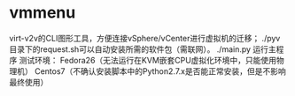 # vmmenu
virt-v2v的CLI图形工具，方便连接vSphere/vCenter进行虚拟机的迁移；
./pyv 目录下的request.sh可以自动安装所需的软件包（需联网）。
./main.py 运行主程序
测试环境：
Fedora26（无法运行在KVM嵌套CPU虚拟化环境中，只能使用物理机）
Centos7（不确认安装脚本中的Python2.7.x是否能正常安装，但是不影响最终使用）
